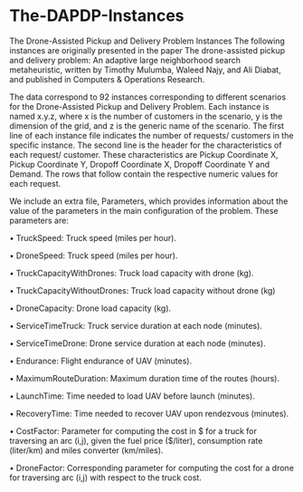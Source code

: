 # The-DAPDP-Instances
The Drone-Assisted Pickup and Delivery Problem Instances
The following instances are originally presented in the paper The drone-assisted pickup and delivery problem: An adaptive large neighborhood search metaheuristic, written by Timothy Mulumba, Waleed Najy, and Ali Diabat, and published in Computers & Operations Research.

The data correspond to 92 instances corresponding to different scenarios for the Drone-Assisted Pickup and Delivery Problem. Each instance is named x.y.z, where x is the number of customers in the scenario, y is the dimension of the grid, and z is the generic name of the scenario. 
The first line of each instance file indicates the number of requests/ customers in the specific instance. The second line is the header for the characteristics of each request/ customer. These characteristics are Pickup Coordinate X, Pickup Coordinate Y, Dropoff Coordinate X, Dropoff Coordinate Y and Demand. The rows that follow contain the respective numeric values for each request.

We include an extra file, Parameters, which provides information about the value of the parameters in the main configuration of the problem. These parameters are:

•	TruckSpeed: Truck speed (miles per hour).

•	DroneSpeed: Truck speed (miles per hour).

•	TruckCapacityWithDrones: Truck load capacity with drone (kg).

•	TruckCapacityWithoutDrones: Truck load capacity without drone (kg)

•	DroneCapacity: Drone load capacity (kg).

•	ServiceTimeTruck: Truck service duration at each node (minutes).

•	ServiceTimeDrone: Drone service duration at each node (minutes).

•	Endurance: Flight endurance of UAV (minutes).

•	MaximumRouteDuration: Maximum duration time of the routes (hours).

•	LaunchTime: Time needed to load UAV before launch (minutes).

•	RecoveryTime: Time needed to recover UAV upon rendezvous (minutes).

•	CostFactor: Parameter for computing the cost in $ for a truck for traversing an arc (i,j), given the fuel price ($/liter), consumption rate (liter/km) and miles converter (km/miles).

•	DroneFactor: Corresponding parameter for computing the cost for a drone for traversing arc (i,j) with respect to the truck cost.
